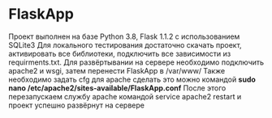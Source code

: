 # FlaskApp
Проект выполнен на базе Python 3.8, Flask 1.1.2 с использованием SQLite3
Для локального тестирования достаточно скачать проект, активировать все библиотеки, подключить все зависимости из requirments.txt.
Для развёртывании на сервере необходимо подключить apache2 и wsgi, затем перенести FlaskApp в /var/www/
Также необходимо задать cfg для apache сделать это можно командой <b>sudo nano /etc/apache2/sites-available/FlaskApp.conf</b>
После этого перезапускаем службу apache командой service apache2 restart и проект успешно развёрнут на сервере
